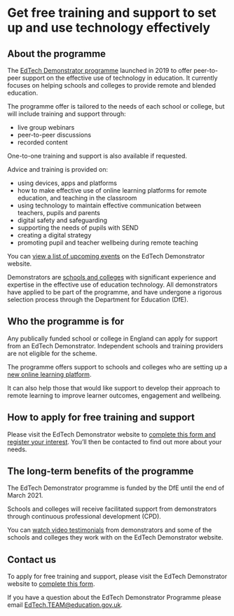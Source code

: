 # Get free training and support to set up and use technology effectively

## About the programme

The [EdTech Demonstrator programme](https://edtech-demonstrator.lgfl.net/home) launched in 2019 to offer peer-to-peer support on the effective use of technology in education. It currently focuses on helping schools and colleges to provide remote and blended education. 

The programme offer is tailored to the needs of each school or college, but will include training and support through:

* live group webinars
* peer-to-peer discussions
* recorded content

One-to-one training and support is also available if requested.

Advice and training is provided on:

* using devices, apps and platforms
* how to make effective use of online learning platforms for remote education, and teaching in the classroom
* using technology to maintain effective communication between teachers, pupils and parents
* digital safety and safeguarding
* supporting the needs of pupils with SEND
* creating a digital strategy
* promoting pupil and teacher wellbeing during remote teaching


You can [view a list of upcoming events](https://edtech-demonstrator.lgfl.net/support-and-resources/upcoming-events) on the EdTech Demonstrator website.

Demonstrators are [schools and colleges](https://edtech-demonstrator.lgfl.net/demonstrator-schools-and-colleges) with significant experience and expertise in the effective use of education technology. All demonstrators have applied to be part of the programme, and have undergone a rigorous selection process through the Department for Education (DfE).

## Who the programme is for
Any publically funded school or college in England can apply for support from an EdTech Demonstrator. Independent schools and training providers are not eligible for the scheme.

The programme offers support to schools and colleges who are setting up a [new online learning platform](https://covid19.thekeysupport.com/covid-19/deliver-remote-learning/make-tech-work-you/digital-education-platform-hub/). 

It can also help those that would like support to develop their approach to remote learning to improve learner outcomes, engagement and wellbeing.

## How to apply for free training and support

Please visit the EdTech Demonstrator website to [complete this form and register your interest](https://edtech-demonstrator.lgfl.net/register-your-interest). You’ll then be contacted to find out more about your needs. 

## The long-term benefits of the programme

The EdTech Demonstrator programme is funded by the DfE until the end of March 2021.

Schools and colleges will receive facilitated support from demonstrators through continuous professional development (CPD). 

You can [watch video testimonials](https://edtech-demonstrator.lgfl.net/about/how-it-works) from demonstrators and some of the schools and colleges they work with on the EdTech Demonstrator website.

## Contact us
To apply for free training and support, please visit the EdTech Demonstrator website to [complete this form](https://edtech-demonstrator.lgfl.net/register-your-interest). 

If you have a question about the EdTech Demonstrator Programme please email EdTech.TEAM@education.gov.uk.


      
